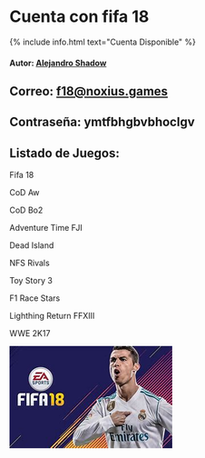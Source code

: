 # Cuenta con fifa 18
{% include info.html text="Cuenta Disponible" %}

#### Autor: [Alejandro Shadow](https://youtube.com/@lordsw)

## Correo: f18@noxius.games

## Contraseña: ymtfbhgbvbhoclgv

## Listado de Juegos:

Fifa 18

CoD Aw

CoD Bo2

Adventure Time FJI

Dead Island

NFS Rivals

Toy Story 3

F1 Race Stars

Lighthing Return FFXIII

WWE 2K17

![Cover](/images/f18.jpeg)
